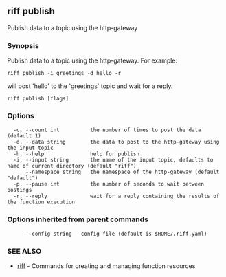 ## riff publish

Publish data to a topic using the http-gateway

### Synopsis


Publish data to a topic using the http-gateway. For example:

    riff publish -i greetings -d hello -r

will post 'hello' to the 'greetings' topic and wait for a reply.


```
riff publish [flags]
```

### Options

```
  -c, --count int          the number of times to post the data (default 1)
  -d, --data string        the data to post to the http-gateway using the input topic
  -h, --help               help for publish
  -i, --input string       the name of the input topic, defaults to name of current directory (default "riff")
      --namespace string   the namespace of the http-gateway (default "default")
  -p, --pause int          the number of seconds to wait between postings
  -r, --reply              wait for a reply containing the results of the function execution
```

### Options inherited from parent commands

```
      --config string   config file (default is $HOME/.riff.yaml)
```

### SEE ALSO
* [riff](riff.md)	 - Commands for creating and managing function resources

